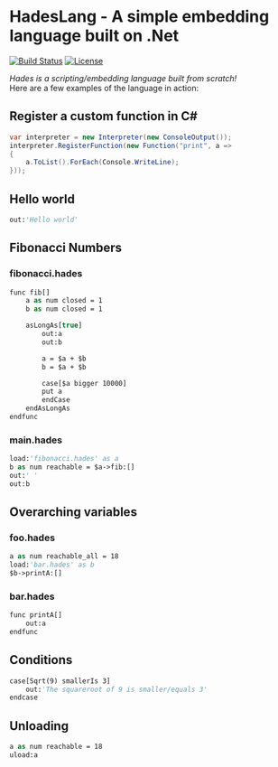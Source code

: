 # HadesLang - A simple embedding language built on .Net
[![Build Status](https://travis-ci.org/Azer0s/HadesLang.svg?branch=master)](https://travis-ci.org/Azer0s/HadesLang)
[![License](https://img.shields.io/badge/license-MIT-green.svg)](https://github.com/Azer0s/HadesLang/blob/master/LICENSE)


*Hades is a scripting/embedding language built from scratch!*
<br>
Here are a few examples of the language in action:

## Register a custom function in C#
```cs
var interpreter = new Interpreter(new ConsoleOutput());
interpreter.RegisterFunction(new Function("print", a =>
{
	a.ToList().ForEach(Console.WriteLine);
}));
```

## Hello world
```vb
out:'Hello world'
```

## Fibonacci Numbers
### fibonacci.hades
```vb
func fib[]
    a as num closed = 1
    b as num closed = 1

    asLongAs[true]
        out:a
        out:b

        a = $a + $b
        b = $a + $b

        case[$a bigger 10000]
	    put a
        endCase
    endAsLongAs
endfunc
```
### main.hades
```vb
load:'fibonacci.hades' as a
b as num reachable = $a->fib:[]
out:' '
out:b
```
## Overarching variables
### foo.hades
```vb
a as num reachable_all = 18
load:'bar.hades' as b
$b->printA:[]
```
### bar.hades
```vb
func printA[]
    out:a
endfunc
```

## Conditions
```vb
case[Sqrt(9) smallerIs 3]
    out:'The squareroot of 9 is smaller/equals 3'
endcase
```

## Unloading
```vb
a as num reachable = 18
uload:a
```
